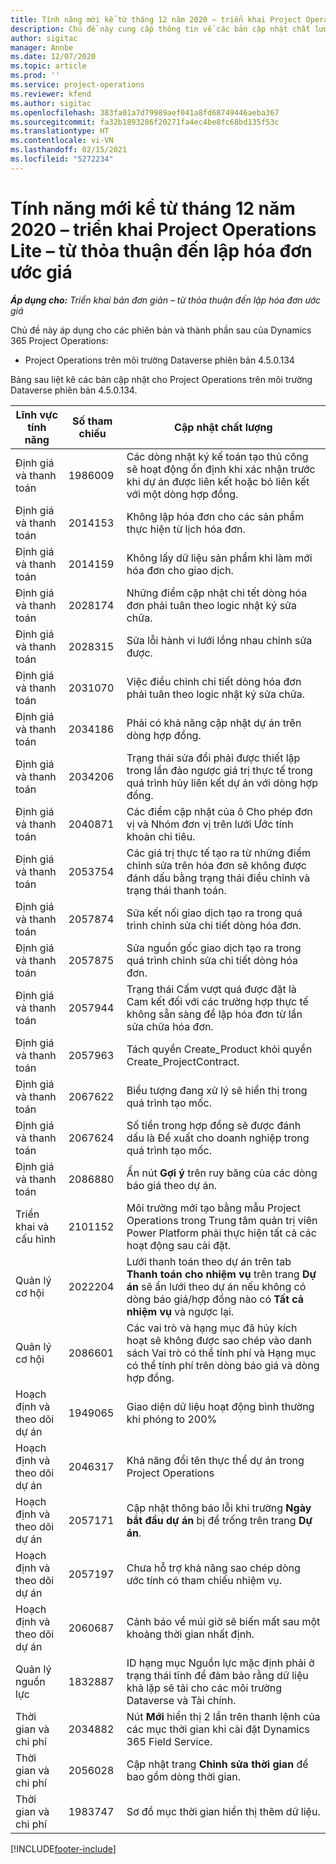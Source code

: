 ```yaml
---
title: Tính năng mới kể từ tháng 12 năm 2020 – triển khai Project Operations Lite – từ thỏa thuận đến lập hóa đơn ước giá
description: Chủ đề này cung cấp thông tin về các bản cập nhật chất lượng được cung cấp trong lần triển khai bản phát hành Project Operations Lite tháng 12 năm 2020 - từ thỏa thuận đến lập hóa đơn ước giá.
author: sigitac
manager: Annbe
ms.date: 12/07/2020
ms.topic: article
ms.prod: ''
ms.service: project-operations
ms.reviewer: kfend
ms.author: sigitac
ms.openlocfilehash: 383fa01a7d79989aef041a8fd68749446aeba367
ms.sourcegitcommit: fa32b1893286f20271fa4ec4be8fc68bd135f53c
ms.translationtype: HT
ms.contentlocale: vi-VN
ms.lasthandoff: 02/15/2021
ms.locfileid: "5272234"
---
```

# <a name="whats-new-december-2020---project-operations-lite-deployment---deal-to-proforma-invoicing"></a>Tính năng mới kể từ tháng 12 năm 2020 – triển khai Project Operations Lite – từ thỏa thuận đến lập hóa đơn ước giá

_**Áp dụng cho:** Triển khai bản đơn giản – từ thỏa thuận đến lập hóa đơn ước giá_

Chủ đề này áp dụng cho các phiên bản và thành phần sau của Dynamics 365 Project Operations:

  - Project Operations trên môi trường Dataverse phiên bản 4.5.0.134 

Bảng sau liệt kê các bản cập nhật cho Project Operations trên môi trường Dataverse phiên bản 4.5.0.134.

| **Lĩnh vực tính năng** | **Số tham chiếu** | **Cập nhật chất lượng** |
| --- | --- | --- |
| Định giá và thanh toán | 1986009 | Các dòng nhật ký kế toán tạo thủ công sẽ hoạt động ổn định khi xác nhận trước khi dự án được liên kết hoặc bỏ liên kết với một dòng hợp đồng. |
| Định giá và thanh toán | 2014153 | Không lập hóa đơn cho các sản phẩm thực hiện từ lịch hóa đơn. |
| Định giá và thanh toán | 2014159 | Không lấy dữ liệu sản phẩm khi làm mới hóa đơn cho giao dịch. |
| Định giá và thanh toán | 2028174 | Những điểm cập nhật chi tết dòng hóa đơn phải tuân theo logic nhật ký sửa chữa. |
| Định giá và thanh toán | 2028315 | Sửa lỗi hành vi lưới lồng nhau chỉnh sửa được. |
| Định giá và thanh toán | 2031070 | Việc điều chỉnh chi tiết dòng hóa đơn phải tuân theo logic nhật ký sửa chữa. |
| Định giá và thanh toán | 2034186 | Phải có khả năng cập nhật dự án trên dòng hợp đồng. |
| Định giá và thanh toán | 2034206 | Trạng thái sửa đổi phải được thiết lập trong lần đảo ngược giá trị thực tế trong quá trình hủy liên kết dự án với dòng hợp đồng. |
| Định giá và thanh toán | 2040871 | Các điểm cập nhật của ô Cho phép đơn vị và Nhóm đơn vị trên lưới Ước tính khoản chi tiêu. |
| Định giá và thanh toán | 2053754 | Các giá trị thực tế tạo ra từ những điểm chỉnh sửa trên hóa đơn sẽ không được đánh dấu bằng trạng thái điều chỉnh và trạng thái thanh toán. |
| Định giá và thanh toán | 2057874 | Sửa kết nối giao dịch tạo ra trong quá trình chỉnh sửa chi tiết dòng hóa đơn. |
| Định giá và thanh toán | 2057875 | Sửa nguồn gốc giao dịch tạo ra trong quá trình chỉnh sửa chi tiết dòng hóa đơn. |
| Định giá và thanh toán | 2057944 | Trạng thái Cấm vượt quá được đặt là Cam kết đối với các trường hợp thực tế không sẵn sàng để lập hóa đơn từ lần sửa chữa hóa đơn. |
| Định giá và thanh toán | 2057963 | Tách quyền Create\_Product khỏi quyền Create\_ProjectContract. |
| Định giá và thanh toán | 2067622 | Biểu tượng đang xử lý sẽ hiển thị trong quá trình tạo mốc. |
| Định giá và thanh toán | 2067624 | Số tiền trong hợp đồng sẽ được đánh dấu là Đề xuất cho doanh nghiệp trong quá trình tạo mốc. |
| Định giá và thanh toán | 2086880 | Ẩn nút **Gợi ý** trên ruy băng của các dòng báo giá theo dự án. |
| Triển khai và cấu hình | 2101152 | Môi trường mới tạo bằng mẫu Project Operations trong Trung tâm quản trị viên Power Platform phải thực hiện tất cả các hoạt động sau cài đặt. |
|   Quản lý cơ hội | 2022204 | Lưới thanh toán theo dự án trên tab **Thanh toán cho nhiệm vụ** trên trang **Dự án** sẽ ẩn lưới theo dự án nếu không có dòng báo giá/hợp đồng nào có **Tất cả nhiệm vụ** và ngược lại. |
|   Quản lý cơ hội | 2086601 | Các vai trò và hạng mục đã hủy kích hoạt sẽ không được sao chép vào danh sách Vai trò có thể tính phí và Hạng mục có thể tính phí trên dòng báo giá và dòng hợp đồng. |
| Hoạch định và theo dõi dự án | 1949065 | Giao diện dữ liệu hoạt động bình thường khi phóng to 200% |
| Hoạch định và theo dõi dự án | 2046317 | Khả năng đổi tên thực thể dự án trong Project Operations |
| Hoạch định và theo dõi dự án | 2057171 | Cập nhật thông báo lỗi khi trường **Ngày bắt đầu dự án** bị để trống trên trang **Dự án**. |
| Hoạch định và theo dõi dự án | 2057197 | Chưa hỗ trợ khả năng sao chép dòng ước tính có tham chiếu nhiệm vụ. |
| Hoạch định và theo dõi dự án | 2060687 | Cảnh báo về múi giờ sẽ biến mất sau một khoảng thời gian nhất định. |
| Quản lý nguồn lực | 1832887 | ID hạng mục Nguồn lực mặc định phải ở trạng thái tĩnh để đảm bảo rằng dữ liệu khả lặp sẽ tải cho các môi trường Dataverse và Tài chính. |
| Thời gian và chi phí | 2034882 | Nút **Mới** hiển thị 2 lần trên thanh lệnh của các mục thời gian khi cài đặt Dynamics 365 Field Service. |
| Thời gian và chi phí | 2056028 | Cập nhật trang **Chỉnh sửa thời gian** để bao gồm dòng thời gian. |
| Thời gian và chi phí | 1983747 | Sơ đồ mục thời gian hiển thị thêm dữ liệu. |


[!INCLUDE[footer-include](../../includes/footer-banner.md)]